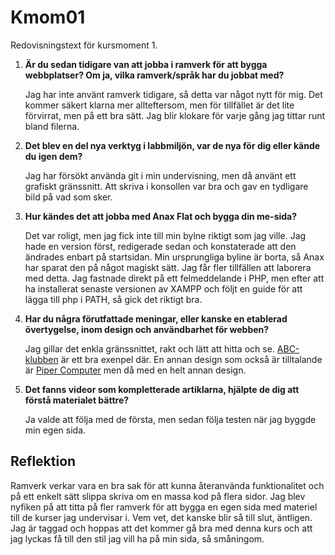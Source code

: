 Kmom01
===============================
Redovisningstext för kursmoment 1.

1. __Är du sedan tidigare van att jobba i ramverk för att bygga webbplatser? Om ja, vilka ramverk/språk har du jobbat med?__

    Jag har inte använt ramverk tidigare, så detta var något nytt för mig. Det kommer
    säkert klarna mer allteftersom, men för tillfället är det lite förvirrat, men
    på ett bra sätt. Jag blir klokare för varje gång jag tittar runt bland filerna.

2. __Det blev en del nya verktyg i labbmiljön, var de nya för dig eller kände du igen dem?__

    Jag har försökt använda git i min undervisning, men då använt ett grafiskt gränssnitt.
    Att skriva i konsollen var bra och gav en tydligare bild på vad som sker.

3. __Hur kändes det att jobba med Anax Flat och bygga din me-sida?__

    Det var roligt, men jag fick inte till min bylne riktigt som jag ville. Jag hade en
    version först, redigerade sedan och konstaterade att den ändrades enbart på startsidan.
    Min ursprungliga byline är borta, så Anax har sparat den på något magiskt sätt.
    Jag får fler tillfällen att laborera med detta.
    Jag fastnade direkt på ett felmeddelande i PHP, men efter att ha installerat senaste versionen av XAMPP och följt en guide för att lägga till php i PATH, så gick det riktigt bra.

4. __Har du några förutfattade meningar, eller kanske en etablerad övertygelse, inom design och användbarhet för webben?__

    Jag gillar det enkla gränssnittet, rakt och lätt att hitta och se. [ABC-klubben](http://www.abc.se) är ett bra exenpel där.
    En annan design som också är tilltalande är [Piper Computer](https://www.buildpiper.com/) men då med en helt annan design.

5. __Det fanns videor som kompletterade artiklarna, hjälpte de dig att förstå materialet bättre?__

    Ja valde att följa med de första, men sedan följa testen när jag byggde min egen sida.

Reflektion
----------
Ramverk verkar vara en bra sak för att kunna återanvända funktionalitet och på ett enkelt sätt slippa skriva om en massa kod på flera sidor. Jag blev nyfiken på att titta på fler ramverk för att bygga en egen sida med materiel till de kurser jag undervisar i. Vem vet, det kanske blir så till slut, äntligen. Jag är taggad och hoppas att det kommer gå bra med denna kurs och att jag lyckas få till den stil jag vill ha på min sida, så småningom.
